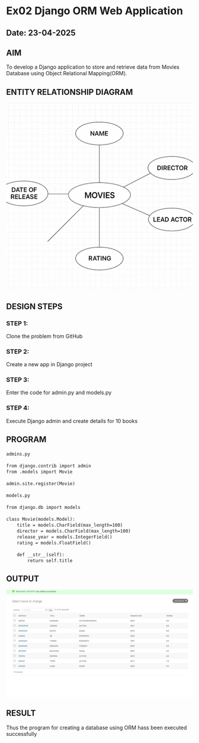# Ex02 Django ORM Web Application
## Date: 23-04-2025

## AIM
To develop a Django application to store and retrieve data from Movies Database using Object Relational Mapping(ORM).

## ENTITY RELATIONSHIP DIAGRAM

![alt text](9f014356-9294-49db-ae70-51a478cd2991.png)


## DESIGN STEPS

### STEP 1:
Clone the problem from GitHub

### STEP 2:
Create a new app in Django project

### STEP 3:
Enter the code for admin.py and models.py

### STEP 4:
Execute Django admin and create details for 10 books

## PROGRAM
```
admins.py

from django.contrib import admin
from .models import Movie

admin.site.register(Movie)

models.py

from django.db import models

class Movie(models.Model):
    title = models.CharField(max_length=100)
    director = models.CharField(max_length=100)
    release_year = models.IntegerField()
    rating = models.FloatField()

    def __str__(self):
        return self.title

```

## OUTPUT

![alt text](<Screenshot 2025-04-23 182604.png>)



## RESULT
Thus the program for creating a database using ORM hass been executed successfully
